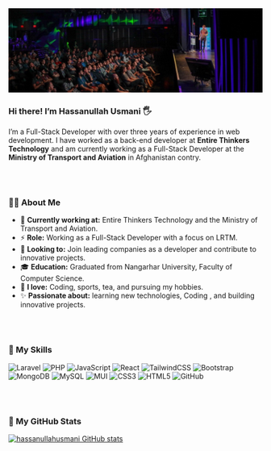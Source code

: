 <img src="https://github.com/hassanullahusmani45/hassanullahusmani45/blob/main/banner.jpeg?raw=true"/>
<br/>

### Hi there!  I’m **Hassanullah Usmani** 🖐


  I’m a Full-Stack Developer with over three years of experience in web development. I have worked as a back-end developer at **Entire Thinkers Technology** and am currently working as a Full-Stack Developer at the **Ministry of Transport and Aviation** in Afghanistan contry. 

<br/>
<br/>

### 👨‍💻 About Me

- 💼 **Currently working at:** Entire Thinkers Technology and the Ministry of Transport and Aviation.
- ⚡ **Role:** Working as a Full-Stack Developer with a focus on LRTM.
- 👯 **Looking to:** Join leading companies as a developer and contribute to innovative projects.
- 🎓 **Education:** Graduated from Nangarhar University, Faculty of Computer Science.
- 🌿 **I love:** Coding, sports, tea, and pursuing my hobbies.
- ✨ **Passionate about:** learning new technologies, Coding , and building innovative projects.

<br/>
<br/>

### 💪 My Skills


  ![Laravel](https://img.shields.io/badge/laravel-%23FF2D20.svg?style=for-the-badge&logo=laravel&logoColor=white)  ![PHP](https://img.shields.io/badge/php-%23777BB4.svg?style=for-the-badge&logo=php&logoColor=white)  ![JavaScript](https://img.shields.io/badge/javascript-%23323330.svg?style=for-the-badge&logo=javascript&logoColor=%23F7DF1E)  ![React](https://img.shields.io/badge/react-%2320232a.svg?style=for-the-badge&logo=react&logoColor=%2361DAFB)  ![TailwindCSS](https://img.shields.io/badge/tailwindcss-%2338B2AC.svg?style=for-the-badge&logo=tailwind-css&logoColor=white)  ![Bootstrap](https://img.shields.io/badge/bootstrap-%238511FA.svg?style=for-the-badge&logo=bootstrap&logoColor=white)  ![MongoDB](https://img.shields.io/badge/MongoDB-%234ea94b.svg?style=for-the-badge&logo=mongodb&logoColor=white)  	![MySQL](https://img.shields.io/badge/mysql-4479A1.svg?style=for-the-badge&logo=mysql&logoColor=white)  ![MUI](https://img.shields.io/badge/MUI-%230081CB.svg?style=for-the-badge&logo=mui&logoColor=white)  ![CSS3](https://img.shields.io/badge/css3-%231572B6.svg?style=for-the-badge&logo=css3&logoColor=white)  ![HTML5](https://img.shields.io/badge/html5-%23E34F26.svg?style=for-the-badge&logo=html5&logoColor=white)  ![GitHub](https://img.shields.io/badge/github-%23121011.svg?style=for-the-badge&logo=github&logoColor=white)


<br/>
<br/>

### 🌟 My GitHub Stats
[![hassanullahusmani GitHub stats](https://github-readme-stats.vercel.app/api?username=hassanullahusmani45)](https://github.com/anuraghazra/github-readme-stats)
  
